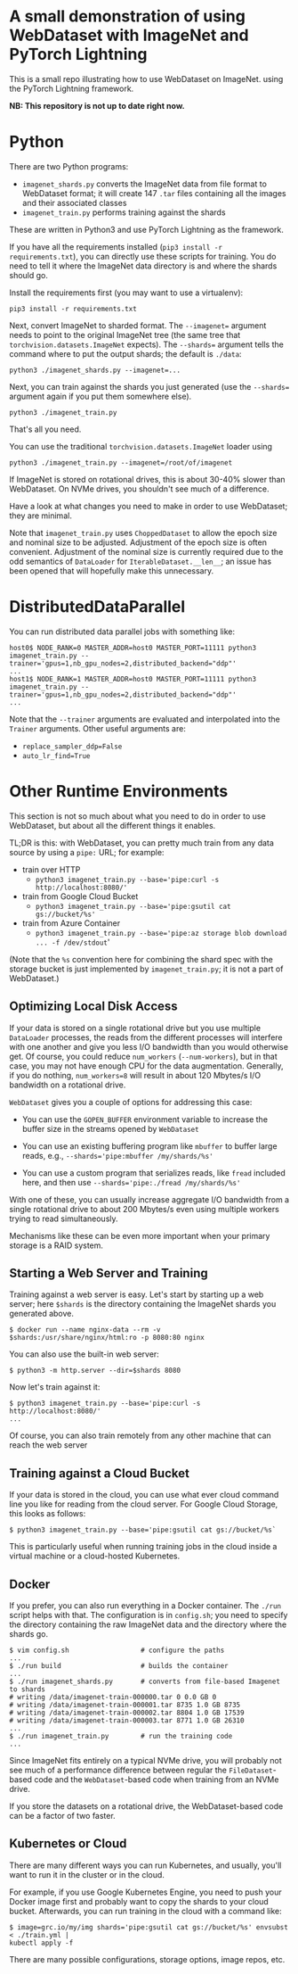 # A small demonstration of using WebDataset with ImageNet and PyTorch Lightning

This is a small repo illustrating how to use WebDataset on ImageNet.
using the PyTorch Lightning framework.

**NB: This repository is not up to date right now.**

# Python

There are two Python programs:

- `imagenet_shards.py` converts the ImageNet data from file
  format to WebDataset format; it will create 147 `.tar` files
  containing all the images and their associated classes
- `imagenet_train.py` performs training against the shards

These are written in Python3 and use PyTorch Lightning as the framework.

If you have all the requirements installed (`pip3 install -r requirements.txt`),
you can directly use these scripts for training. You do need to tell
it where the ImageNet data directory is and where the shards should go.

Install the requirements first (you may want to use a virtualenv):

```Shell
pip3 install -r requirements.txt
```

Next, convert ImageNet to sharded format. The `--imagenet=` argument
needs to point to the original ImageNet tree (the same tree that
`torchvision.datasets.ImageNet` expects). The `--shards=` argument
tells the command where to put the output shards; the default is
`./data`:

```Shell
python3 ./imagenet_shards.py --imagenet=...
```

Next, you can train against the shards you just generated (use
the `--shards=` argument again if you put them somewhere else).

```Shell
python3 ./imagenet_train.py
```

That's all you need.

You can use the traditional `torchvision.datasets.ImageNet` loader
using

```Shell
python3 ./imagenet_train.py --imagenet=/root/of/imagenet
```

If ImageNet is stored on rotational drives, this is about 30-40% slower
than WebDataset. On NVMe drives, you shouldn't see much of a difference.

Have a look at what changes you need to make in order to use WebDataset;
they are minimal.

Note that `imagenet_train.py` uses `ChoppedDataset` to allow the epoch size
and nominal size to be adjusted. Adjustment of the epoch size is often convenient.
Adjustment of the nominal size is currently required due to the odd semantics
of `DataLoader` for `IterableDataset.__len__`; an issue has been opened that
will hopefully make this unnecessary.

# DistributedDataParallel


You can run distributed data parallel jobs with something like:

```Shell
host0$ NODE_RANK=0 MASTER_ADDR=host0 MASTER_PORT=11111 python3 imagenet_train.py --trainer='gpus=1,nb_gpu_nodes=2,distributed_backend="ddp"'
...
host1$ NODE_RANK=1 MASTER_ADDR=host0 MASTER_PORT=11111 python3 imagenet_train.py --trainer='gpus=1,nb_gpu_nodes=2,distributed_backend="ddp"'
...

```

Note that the `--trainer` arguments are evaluated and interpolated into the `Trainer` arguments.
Other useful arguments are:
- `replace_sampler_ddp=False`
- `auto_lr_find=True`


# Other Runtime Environments

This section is not so much about what you need to do in order to use
WebDataset, but about all the different things it enables.

TL;DR is this: with WebDataset, you can pretty much train from any data source
by using a `pipe:` URL; for example:

- train over HTTP
    - `python3 imagenet_train.py --base='pipe:curl -s http://localhost:8080/'`
- train from Google Cloud Bucket
    - `python3 imagenet_train.py --base='pipe:gsutil cat gs://bucket/%s'`
- train from Azure Container
    - `python3 imagenet_train.py --base='pipe:az storage blob download ... -f /dev/stdout`'


(Note that the `%s` convention here for combining the shard spec with
the storage bucket is just implemented by `imagenet_train.py`; it is
not a part of WebDataset.)

## Optimizing Local Disk Access

If your data is stored on a single rotational drive but you use
multiple `DataLoader` processes, the reads from the different processes
will interfere with one another and give you less I/O bandwidth than you
would otherwise get. Of course, you could reduce `num_workers` (`--num-workers`),
but in that case, you may not have enough CPU for the data augmentation.
Generally, if you do nothing, `num_workers=8` will result in about 120 Mbytes/s
I/O bandwidth on a rotational drive.

`WebDataset` gives you a couple of options for addressing this case:

- You can use the `GOPEN_BUFFER` environment variable to increase the
  buffer size in the streams opened by `WebDataset`

- You can use an existing buffering program like `mbuffer` to buffer
  large reads, e.g., `--shards='pipe:mbuffer /my/shards/%s'`

- You can use a custom program that serializes reads, like `fread`
  included here, and then use `--shards='pipe:./fread /my/shards/%s'`

With one of these, you can usually increase aggregate I/O bandwidth from a
single rotational drive to about 200 Mbytes/s even using multiple workers trying
to read simultaneously.

Mechanisms like these can be even more important when your primary storage is a
RAID system.


## Starting a Web Server and Training

Training against a web server is easy. Let's start by starting up a web server;
here `$shards` is the directory containing the ImageNet shards you generated
above.

```Shell
$ docker run --name nginx-data --rm -v $shards:/usr/share/nginx/html:ro -p 8080:80 nginx
```

You can also use the built-in web server:

```Shell
$ python3 -m http.server --dir=$shards 8080
```

Now let's train against it:

```Shell
$ python3 imagenet_train.py --base='pipe:curl -s http://localhost:8080/'
...
```

Of course, you can also train remotely from any other machine that
can reach the web server

## Training against a Cloud Bucket

If your data is stored in the cloud, you can use what ever cloud
command line you like for reading from the cloud server. For
Google Cloud Storage, this looks as follows:

```Shell
$ python3 imagenet_train.py --base='pipe:gsutil cat gs://bucket/%s`
```

This is particularly useful when running training jobs in the cloud
inside a virtual machine or a cloud-hosted Kubernetes.

## Docker

If you prefer, you can also run everything in a Docker container.
The `./run` script helps with that. The configuration is in
`config.sh`; you need to specify the directory containing
the raw ImageNet data and the directory where the shards go.

```Shell
$ vim config.sh                  # configure the paths
...
$ ./run build                    # builds the container
...
$ ./run imagenet_shards.py       # converts from file-based Imagenet to shards
# writing /data/imagenet-train-000000.tar 0 0.0 GB 0
# writing /data/imagenet-train-000001.tar 8735 1.0 GB 8735
# writing /data/imagenet-train-000002.tar 8804 1.0 GB 17539
# writing /data/imagenet-train-000003.tar 8771 1.0 GB 26310
...
$ ./run imagenet_train.py        # run the training code
...
```

Since ImageNet fits entirely on a typical NVMe drive, you will
probably not see much of a performance difference between regular the
`FileDataset`-based code and the `WebDataset`-based code when
training from an NVMe drive.

If you store the datasets on a rotational drive, the WebDataset-based
code can be a factor of two faster.

## Kubernetes or Cloud

There are many different ways you can run Kubernetes, and usually, you'll
want to run it in the cluster or in the cloud.

For example, if you use Google Kubernetes Engine, you need to push your
Docker image first and probably want to copy the shards to your cloud
bucket. Afterwards, you can run training in the cloud with a command like:

```Shell
$ image=grc.io/my/img shards='pipe:gsutil cat gs://bucket/%s' envsubst < ./train.yml |
kubectl apply -f
```

There are many possible configurations, storage options, image repos, etc.


